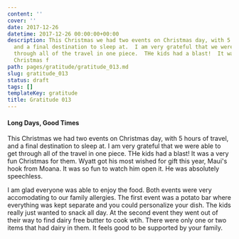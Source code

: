 ```yaml
---
content: ''
cover: ''
date: 2017-12-26
datetime: 2017-12-26 00:00:00+00:00
description: This Christmas we had two events on Christmas day, with 5 hours of travel,
  and a final destination to sleep at.  I am very grateful that we were able to get
  through all of the travel in one piece.  THe kids had a blast!  It was a very fun
  Christmas f
path: pages/gratitude/gratitude_013.md
slug: gratitude_013
status: draft
tags: []
templateKey: gratitude
title: Gratitude 013
---
```


#### Long Days, Good Times

This Christmas we had two events on Christmas day, with 5 hours of travel, and a final destination to sleep at.  I am very grateful that we were able to get through all of the travel in one piece.  THe kids had a blast!  It was a very fun Christmas for them.  Wyatt got his most wished for gift this year, Maui's hook from Moana.  It was so fun to watch him open it.  He was absolutely speechless.


I am glad everyone was able to enjoy the food.  Both events were very accomodating to our family allergies.  The first event was a potato bar where everything was kept separate and you could personalize your dish.  The kids really just wanted to snack all day.  At the second event they went out of their way to find dairy free butter to cook wtih.  There were only one or two items that had dairy in them.  It feels good to be supported by your family.